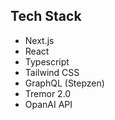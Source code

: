 ## Tech Stack

- Next.js
- React
- Typescript
- Tailwind CSS
- GraphQL (Stepzen)
- Tremor 2.0
- OpanAI API









